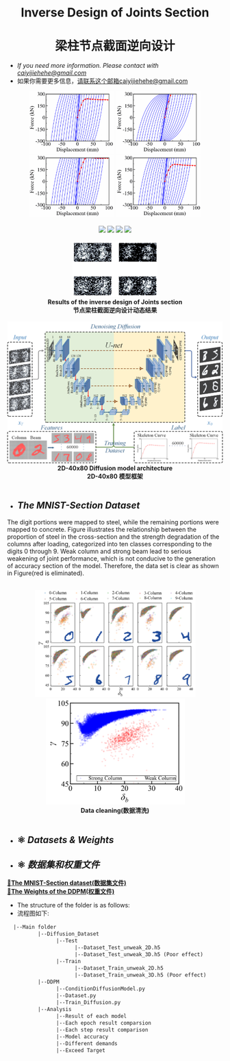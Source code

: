 <div align=center>
  
# Inverse Design of Joints Section
# 梁柱节点截面逆向设计
</div> 


* *If you need more information. Please contact with caiyijiehehe@gmail.com*
* 如果你需要更多信息，请联系这个邮箱caiyijiehehe@gmail.com
<div align=center>
  <img width="200" src="Chart/Curve_1.gif"/>
  <img width="200" src="Chart/Curve_2.gif"/>
  <img width="200" src="Chart/Curve_3.gif"/>
  <img width="200" src="Chart/Curve_4.gif"/>
</div><br>    


<div align=center>
  <img width="200" src="Chart/Section_1.gif"/>
  <img width="200" src="Chart/Section_2.gif"/>
  <img width="200" src="Chart/Section_3.gif"/>
  <img width="200" src="Chart/Section_4.gif"/>
</div><br>   


<div align=center>
  <img width="200" src="Chart/Section_DDPM.gif"/>
   <div align=center><strong>Results of the inverse design of Joints section</strong></div>
   <div align=center><strong>节点梁柱截面逆向设计动态结果</strong></div>
</div><br>   


<div align=center>
  <img width="700" src="Chart/40x80 Diffusion model architecture.png"/>
   <div align=center><strong>2D-40x80 Diffusion model architecture</strong></div>
   <div align=center><strong>2D-40x80 模型框架</strong></div>
</div><br>   

<!-- 数据集 -->
* ## **_The MNIST-Section Dataset_**

The digit portions were mapped to steel, while the remaining portions were mapped to concrete. Figure illustrates the relationship between the proportion of steel in the cross-section and the strength degradation of the columns after loading, categorized into ten classes corresponding to the digits 0 through 9. Weak column and strong beam lead to serious weakening of joint performance, which is not conducive to the generation of accuracy section of the model. Therefore, the data set is clear as shown in Figure(red is eliminated).
</div><br>

<div align=center>
  <img width="375" src="Chart/Dataset_Performance.png"/>
  <img width="325" src="Chart/All_Performance.PNG"/>
   <div align=center><strong>Data cleaning(数据清洗)</strong></div>
</div><br>   


* ## ⚛️ **_Datasets & Weights_**  
* ## ⚛️ **_数据集和权重文件_**  
[**🔗The MNIST-Section dataset(数据集文件)**](https://github.com/YijieCai/Inverse-design-of-beam-column-joints/releases/tag/Dataset)     
[**🔗The Weights of the DDPM(权重文件)**](https://github.com/YijieCai/Inverse-design-of-beam-column-joints/releases/tag/Weight)



* The structure of the folder is as follows:
* 流程图如下:
```
  |--Main folder
          |--Diffusion_Dataset
                |--Test
                      |--Dataset_Test_unweak_2D.h5
                      |--Dataset_Test_unweak_3D.h5 (Poor effect)
                |--Train
                      |--Dataset_Train_unweak_2D.h5
                      |--Dataset_Train_unweak_3D.h5 (Poor effect)
          |--DDPM
                |--ConditionDiffusionModel.py
                |--Dataset.py
                |--Train_Diffusion.py
          |--Analysis
                |--Result of each model
                |--Each epoch result comparsion
                |--Each step result comparison
                |--Model accuracy
                |--Different demands
                |--Exceed Target
```

